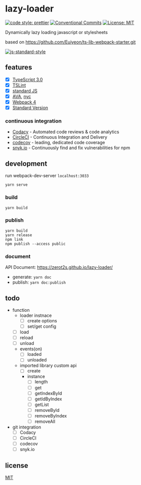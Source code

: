 # lazy-loader

[![code style: prettier](https://img.shields.io/badge/code_style-prettier-ff69b4.svg)](https://github.com/prettier/prettier)
[![Conventional Commits](https://img.shields.io/badge/Conventional%20Commits-1.0.0-yellow.svg)](https://conventionalcommits.org)
[![License: MIT](https://img.shields.io/badge/License-MIT-yellow.svg)](https://opensource.org/licenses/MIT)

Dynamically lazy loading javascript or stylesheets

based on <https://github.com/Euiyeon/ts-lib-webpack-starter.git>

[![js-standard-style](https://cdn.rawgit.com/standard/standard/master/badge.svg)](http://standardjs.com)

## features

* [x] [TypeScript 3.0](https://www.typescriptlang.org/docs/handbook/release-notes/typescript-3-0.html)
* [x] [TSLint](https://palantir.github.io/tslint/)
* [x] [standard JS](https://standardjs.com/)
* [x] [AVA](https://github.com/avajs/ava), [nyc](https://github.com/istanbuljs/nyc)
* [x] [Webpack 4](https://webpack.js.org/)
* [x] [Standard Version](https://github.com/conventional-changelog/standard-version)

### continuous integration

* [Codacy](https://www.codacy.com) - Automated code reviews & code analytics
* [CircleCI](https://circleci.com) - Continuous Integration and Delivery
* [codecov](https://codecov.io) - leading, dedicated code coverage
* [snyk.io](https://snyk.io) - Continuously find and fix vulnerabilities for npm

## development

run webpack-dev-server `localhost:3033` 

```
yarn serve
```

### build

```
yarn build
```

### publish

```
yarn build
yarn release
npm link
npm publish --access public
```

### document

API Document: <https://zerot2s.github.io/lazy-loader/>

* generate: `yarn doc`
* publish: `yarn doc:publish`

## todo

* function
  * loader instnace
    * [ ] create options
    * [ ] set/get config
  * [ ] load
  * [ ] reload
  * [ ] unload
  * events(on)
    * [ ] loaded
    * [ ] unloaded
  * imported library custom api
    * [ ] create
    * instance
      * [ ] length
      * [ ] get
      * [ ] getIndexById
      * [ ] getIdByIndex
      * [ ] getList
      * [ ] removeById
      * [ ] removeByIndex
      * [ ] removeAll
* git integration
  * [ ] Codacy
  * [ ] CircleCI
  * [ ] codecov
  * [ ] snyk.io

## license

[MIT](./LICENSE)
